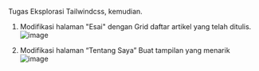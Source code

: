Tugas
Eksplorasi Tailwindcss, kemudian.
1. Modifikasi halaman "Esai" dengan Grid daftar artikel yang telah ditulis.
   ![image](https://github.com/user-attachments/assets/925496d8-be01-4d85-b478-9056f228086b)

3. Modifikasi halaman “Tentang Saya” Buat tampilan yang menarik
   ![image](https://github.com/user-attachments/assets/d4c8e945-a6c0-4b38-8307-5b7f51c34693)

